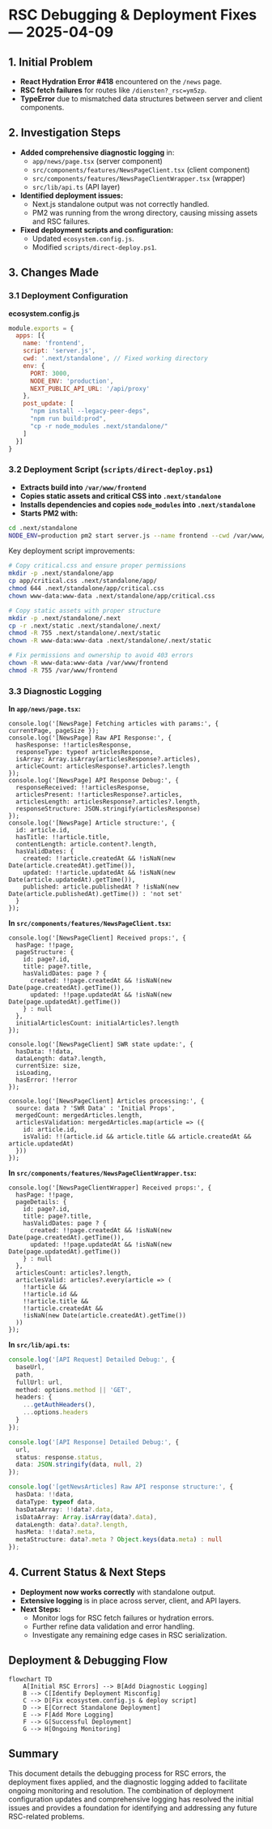 # RSC Debugging & Deployment Fixes — 2025-04-09

## 1. Initial Problem

- **React Hydration Error #418** encountered on the `/news` page.
- **RSC fetch failures** for routes like `/diensten?_rsc=ym5zp`.
- **TypeError** due to mismatched data structures between server and client components.

## 2. Investigation Steps

- **Added comprehensive diagnostic logging** in:
  - `app/news/page.tsx` (server component)
  - `src/components/features/NewsPageClient.tsx` (client component)
  - `src/components/features/NewsPageClientWrapper.tsx` (wrapper)
  - `src/lib/api.ts` (API layer)
- **Identified deployment issues:**
  - Next.js standalone output was not correctly handled.
  - PM2 was running from the wrong directory, causing missing assets and RSC failures.
- **Fixed deployment scripts and configuration:**
  - Updated `ecosystem.config.js`.
  - Modified `scripts/direct-deploy.ps1`.

## 3. Changes Made

### 3.1 Deployment Configuration

**ecosystem.config.js**

```js
module.exports = {
  apps: [{
    name: 'frontend',
    script: 'server.js',
    cwd: '.next/standalone', // Fixed working directory
    env: {
      PORT: 3000,
      NODE_ENV: 'production',
      NEXT_PUBLIC_API_URL: '/api/proxy'
    },
    post_update: [
      "npm install --legacy-peer-deps",
      "npm run build:prod",
      "cp -r node_modules .next/standalone/"
    ]
  }]
}
```

### 3.2 Deployment Script (`scripts/direct-deploy.ps1`)

- **Extracts build into `/var/www/frontend`**
- **Copies static assets and critical CSS into `.next/standalone`**
- **Installs dependencies and copies `node_modules` into `.next/standalone`**
- **Starts PM2 with:**

```bash
cd .next/standalone
NODE_ENV=production pm2 start server.js --name frontend --cwd /var/www/frontend/.next/standalone
```

Key deployment script improvements:

```bash
# Copy critical.css and ensure proper permissions
mkdir -p .next/standalone/app
cp app/critical.css .next/standalone/app/
chmod 644 .next/standalone/app/critical.css
chown www-data:www-data .next/standalone/app/critical.css

# Copy static assets with proper structure
mkdir -p .next/standalone/.next
cp -r .next/static .next/standalone/.next/
chmod -R 755 .next/standalone/.next/static
chown -R www-data:www-data .next/standalone/.next/static

# Fix permissions and ownership to avoid 403 errors
chown -R www-data:www-data /var/www/frontend
chmod -R 755 /var/www/frontend
```

### 3.3 Diagnostic Logging

**In `app/news/page.tsx`:**

```tsx
console.log('[NewsPage] Fetching articles with params:', { currentPage, pageSize });
console.log('[NewsPage] Raw API Response:', {
  hasResponse: !!articlesResponse,
  responseType: typeof articlesResponse,
  isArray: Array.isArray(articlesResponse?.articles),
  articleCount: articlesResponse?.articles?.length
});
console.log('[NewsPage] API Response Debug:', {
  responseReceived: !!articlesResponse,
  articlesPresent: !!articlesResponse?.articles,
  articlesLength: articlesResponse?.articles?.length,
  responseStructure: JSON.stringify(articlesResponse)
});
console.log('[NewsPage] Article structure:', {
  id: article.id,
  hasTitle: !!article.title,
  contentLength: article.content?.length,
  hasValidDates: {
    created: !!article.createdAt && !isNaN(new Date(article.createdAt).getTime()),
    updated: !!article.updatedAt && !isNaN(new Date(article.updatedAt).getTime()),
    published: article.publishedAt ? !isNaN(new Date(article.publishedAt).getTime()) : 'not set'
  }
});
```

**In `src/components/features/NewsPageClient.tsx`:**

```tsx
console.log('[NewsPageClient] Received props:', {
  hasPage: !!page,
  pageStructure: {
    id: page?.id,
    title: page?.title,
    hasValidDates: page ? {
      created: !!page.createdAt && !isNaN(new Date(page.createdAt).getTime()),
      updated: !!page.updatedAt && !isNaN(new Date(page.updatedAt).getTime())
    } : null
  },
  initialArticlesCount: initialArticles?.length
});

console.log('[NewsPageClient] SWR state update:', {
  hasData: !!data,
  dataLength: data?.length,
  currentSize: size,
  isLoading,
  hasError: !!error
});

console.log('[NewsPageClient] Articles processing:', {
  source: data ? 'SWR Data' : 'Initial Props',
  mergedCount: mergedArticles.length,
  articlesValidation: mergedArticles.map(article => ({
    id: article.id,
    isValid: !!(article.id && article.title && article.createdAt && article.updatedAt)
  }))
});
```

**In `src/components/features/NewsPageClientWrapper.tsx`:**

```tsx
console.log('[NewsPageClientWrapper] Received props:', {
  hasPage: !!page,
  pageDetails: {
    id: page?.id,
    title: page?.title,
    hasValidDates: page ? {
      created: !!page.createdAt && !isNaN(new Date(page.createdAt).getTime()),
      updated: !!page.updatedAt && !isNaN(new Date(page.updatedAt).getTime())
    } : null
  },
  articlesCount: articles?.length,
  articlesValid: articles?.every(article => (
    !!article &&
    !!article.id &&
    !!article.title &&
    !!article.createdAt &&
    !isNaN(new Date(article.createdAt).getTime())
  ))
});
```

**In `src/lib/api.ts`:**

```ts
console.log('[API Request] Detailed Debug:', {
  baseUrl,
  path,
  fullUrl: url,
  method: options.method || 'GET',
  headers: {
    ...getAuthHeaders(),
    ...options.headers
  }
});

console.log('[API Response] Detailed Debug:', {
  url,
  status: response.status,
  data: JSON.stringify(data, null, 2)
});

console.log('[getNewsArticles] Raw API response structure:', {
  hasData: !!data,
  dataType: typeof data,
  hasDataArray: !!data?.data,
  isDataArray: Array.isArray(data?.data),
  dataLength: data?.data?.length,
  hasMeta: !!data?.meta,
  metaStructure: data?.meta ? Object.keys(data.meta) : null
});
```

## 4. Current Status & Next Steps

- **Deployment now works correctly** with standalone output.
- **Extensive logging** is in place across server, client, and API layers.
- **Next Steps:**
  - Monitor logs for RSC fetch failures or hydration errors.
  - Further refine data validation and error handling.
  - Investigate any remaining edge cases in RSC serialization.

## Deployment & Debugging Flow

```mermaid
flowchart TD
    A[Initial RSC Errors] --> B[Add Diagnostic Logging]
    B --> C[Identify Deployment Misconfig]
    C --> D[Fix ecosystem.config.js & deploy script]
    D --> E[Correct Standalone Deployment]
    E --> F[Add More Logging]
    F --> G[Successful Deployment]
    G --> H[Ongoing Monitoring]
```

## Summary

This document details the debugging process for RSC errors, the deployment fixes applied, and the diagnostic logging added to facilitate ongoing monitoring and resolution. The combination of deployment configuration updates and comprehensive logging has resolved the initial issues and provides a foundation for identifying and addressing any future RSC-related problems.